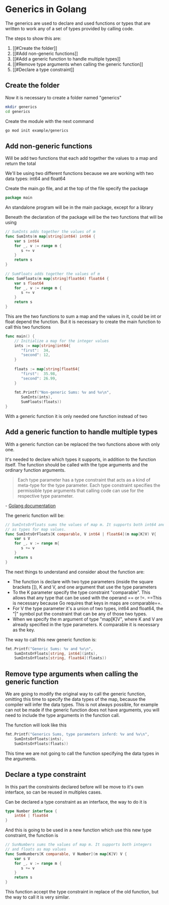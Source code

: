 # Generics in Golang

The generics are used to declare and used functions or types that are written to work any of a set of types provided by calling code.

The steps to show this are:

1. [[#Create the folder]]
2. [[#Add non-generic functions]]
3. [[#Add a generic function to handle multiple types]]
4. [[#Remove type arguments when calling the generic function]]
5. [[#Declare a type constraint]]


## Create the folder

Now it is necessary to create a folder named "generics"

```bash
mkdir generics
cd generics
```

Create the module with the next command

```bash 
go mod init example/generics
```


## Add non-generic functions

Will be add two functions that each add together the values to a map and return the total

We'll be using two different functions because we are working with two data types: int64 and float64

Create the main.go file, and at the top of the file specify the package

```go
package main
```

An standalone program will be in the main package, except for a library

Beneath the declaration of the package will be the two functions that will be using


```go
// SumInts adds together the values of m
func SumInts(m map[string]int64) int64 {  
    var s int64  
    for _, v := range m {  
       s += v  
    }  
    return s  
}  
  
// SumFloats adds together the values of m
func SumFloats(m map[string]float64) float64 {  
    var s float64  
    for _, v := range m {  
       s += v  
    }  
    return s  
}
```

This are the two functions to sum a map and the values in it, could be int or float depend the function. But it is necessary to create the main function to call this two functions

```go
func main() {  
    // Initialize a map for the integer values  
    ints := map[string]int64{  
       "first":  34,  
       "second": 12,  
    }  
  
    floats := map[string]float64{  
       "first":  35.98,  
       "second": 26.99,  
    }  
  
    fmt.Printf("Non-generic Sums: %v and %v\n",  
       SumInts(ints),  
       SumFloats(floats))  
}
```

With a generic function it is only needed one function instead of two

## Add a generic function to handle multiple types

With a generic function can be replaced the two functions above with only one.

It's needed to declare which types it supports, in addition to the function itself. The function should be called with the type arguments and the ordinary function arguments.


> Each type parameter has a type constraint that acts as a kind of meta-type for the type parameter. Each type constraint specifies the permissible type arguments that calling code can use for the respective type parameter.

\- [Golang documentation](https://go.dev/doc/tutorial/generics#:~:text=Each%20type%20parameter%20has%20a%20type%20constraint%20that%20acts%20as%20a%20kind%20of%20meta%2Dtype%20for%20the%20type%20parameter.%20Each%20type%20constraint%20specifies%20the%20permissible%20type%20arguments%20that%20calling%20code%20can%20use%20for%20the%20respective%20type%20parameter.)

The generic function will be:

```go
// SumIntsOrFloats sums the values of map m. It supports both int64 and float64
// as types for map values.
func SumIntsOrFloats[K comparable, V int64 | float64](m map[K]V) V{  
    var s V  
    for _, v := range m{  
       s += v  
    }  
    return s  
}
```

The next things to understand and consider about the function are:

- The function is declare with two type parameters (inside the square brackets []), K and V, and one argument that use the type parameters
- To the K parameter specify the type constraint "comparable". This allows that any type that can be used with the operand == or !=. ==This is necessary because Go requires that keys in maps are comparable==. 
- For V the type parameter it's a union of two types, int64 and float64, the "|" symbol put the constraint that can be any of those two types.
- When we specify the m argument of type "map[K]V", where K and V are already specified in the type parameters. K comparable it is necessary as the key.

The way to call this new generic function is:

```go
fmt.Printf("Generic Sums: %v and %v\n",   
    SumIntsOrFloats[string, int64](ints),   
    SumIntsOrFloats[string, float64](floats))
```


## Remove type arguments when calling the generic function

We are going to modify the original way to call the generic function, omitting this time to specify the data types of the map, because the compiler will infer the data types. This is not always possible, for example can not be made if the generic function does not have arguments, you will need to include the type arguments in the function call.

The function will look like this

```go
fmt.Printf("Generics Sums, type parameters inferd: %v and %v\n",   
    SumIntsOrFloats(ints),   
    SumIntsOrFloats(floats))
```

This time we are not going to call the function specifying the data types in the arguments.


## Declare a type constraint

In this part the constraints declared before will be move to it's own interface, so can be reused in multiples cases.

Can be declared a type constraint as an interface, the way to do it is

```go
type Number interface {  
    int64 | float64  
}
```

And this is going to be used in a new function which use this new type constraint, the function is

```go
// SunNumbers sums the values of map m. It supports both integers  
// and floats as map values
func SumNumbers[K comparable, V Number](m map[K]V) V {  
    var s V  
    for _, v := range m {  
       s += v  
    }  
    return s  
}
```

This function accept the type constraint in replace of the old function, but the way to call it is very similar. 